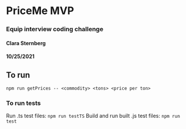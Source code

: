 # PriceMe MVP

### Equip interview coding challenge

#### Clara Sternberg
#### 10/25/2021

## To run

`npm run getPrices -- <commodity> <tons> <price per ton>`

### To run tests

Run .ts test files: `npm run testTS`
Build and run built .js test files: `npm run test`
